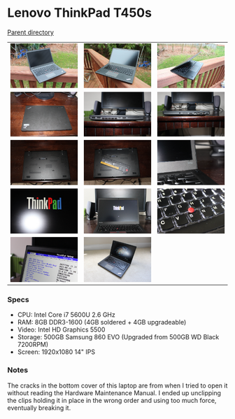 # Lenovo ThinkPad T450s
[Parent directory](../index.md)

<table>
  <tr>
    <td><img src='IMG_5302.JPG'/></td>
    <td><img src='IMG_5303.JPG'/></td>
    <td><img src='IMG_5304.JPG'/></td>
  </tr>
  <tr>
    <td><img src='IMG_5305.JPG'/></td>
    <td><img src='IMG_5306.JPG'/></td>
    <td><img src='IMG_5307.JPG'/></td>
  </tr>
  <tr>
    <td><img src='IMG_5308.JPG'/></td>
    <td><img src='IMG_5309.JPG'/></td>
    <td><img src='IMG_5310.JPG'/></td>
  </tr>
  <tr>
    <td><img src='IMG_5311.JPG'/></td>
    <td><img src='IMG_5313.JPG'/></td>
    <td><img src='IMG_5314.JPG'/></td>
  </tr>
  <tr>
    <td><img src='IMG_5317.JPG'/></td>
    <td><img src='IMG_5840.JPG'/></td>
  </tr>
</table>

### Specs

* CPU: Intel Core i7 5600U 2.6 GHz
* RAM: 8GB DDR3-1600 (4GB soldered + 4GB upgradeable)
* Video: Intel HD Graphics 5500
* Storage: 500GB Samsung 860 EVO (Upgraded from 500GB WD Black 7200RPM)
* Screen: 1920x1080 14" IPS

### Notes
The cracks in the bottom cover of this laptop are from when I tried to open it without reading the Hardware Maintenance Manual. I ended up unclipping the clips holding it in place in the wrong order and using too much force, eventually breaking it.
